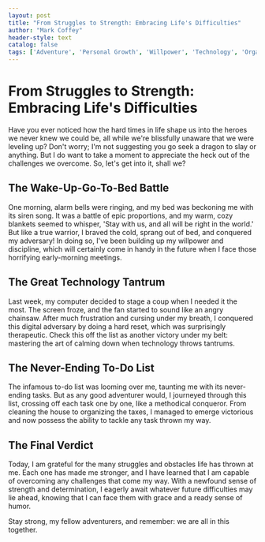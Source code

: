```yaml
---
layout: post
title: "From Struggles to Strength: Embracing Life's Difficulties"
author: "Mark Coffey"
header-style: text
catalog: false
tags: ['Adventure', 'Personal Growth', 'Willpower', 'Technology', 'Organization', 'Humor', 'Resilience']
---
```


# From Struggles to Strength: Embracing Life's Difficulties  

Have you ever noticed how the hard times in life shape us into the heroes we never knew we could be, all while we're blissfully unaware that we were leveling up? Don't worry; I'm not suggesting you go seek a dragon to slay or anything. But I do want to take a moment to appreciate the heck out of the challenges we overcome. So, let's get into it, shall we?  

## **The Wake-Up-Go-To-Bed Battle**  

<!-- Yep, that's a challenge indeed. -->  

One morning, alarm bells were ringing, and my bed was beckoning me with its siren song. It was a battle of epic proportions, and my warm, cozy blankets seemed to whisper, 'Stay with us, and all will be right in the world.' But like a true warrior, I braved the cold, sprang out of bed, and conquered my adversary! In doing so, I've been building up my willpower and discipline, which will certainly come in handy in the future when I face those horrifying early-morning meetings.  

## **The Great Technology Tantrum**  

<!-- Technological misadventures are the real tests of patience. -->  

Last week, my computer decided to stage a coup when I needed it the most. The screen froze, and the fan started to sound like an angry chainsaw. After much frustration and cursing under my breath, I conquered this digital adversary by doing a hard reset, which was surprisingly therapeutic. Check this off the list as another victory under my belt: mastering the art of calming down when technology throws tantrums.  

## **The Never-Ending To-Do List**  

<!-- Who needs a to-do list when you can create your very own chaos? -->  

The infamous to-do list was looming over me, taunting me with its never-ending tasks. But as any good adventurer would, I journeyed through this list, crossing off each task one by one, like a methodical conqueror. From cleaning the house to organizing the taxes, I managed to emerge victorious and now possess the ability to tackle any task thrown my way.  

## **The Final Verdict**  

Today, I am grateful for the many struggles and obstacles life has thrown at me. Each one has made me stronger, and I have learned that I am capable of overcoming any challenges that come my way. With a newfound sense of strength and determination, I eagerly await whatever future difficulties may lie ahead, knowing that I can face them with grace and a ready sense of humor.  

Stay strong, my fellow adventurers, and remember: we are all in this together.  
